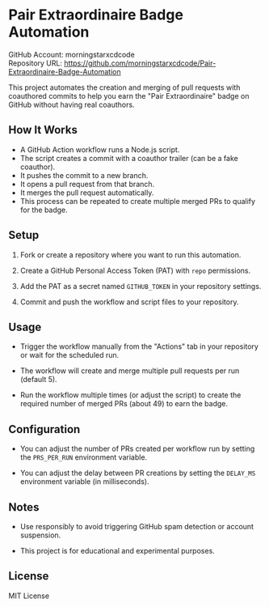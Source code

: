 # Pair Extraordinaire Badge Automation

GitHub Account: morningstarxcdcode  
Repository URL: https://github.com/morningstarxcdcode/Pair-Extraordinaire-Badge-Automation

This project automates the creation and merging of pull requests with coauthored commits to help you earn the "Pair Extraordinaire" badge on GitHub without having real coauthors.

## How It Works

- A GitHub Action workflow runs a Node.js script.
- The script creates a commit with a coauthor trailer (can be a fake coauthor).
- It pushes the commit to a new branch.
- It opens a pull request from that branch.
- It merges the pull request automatically.
- This process can be repeated to create multiple merged PRs to qualify for the badge.

## Setup

1. Fork or create a repository where you want to run this automation.

2. Create a GitHub Personal Access Token (PAT) with `repo` permissions.

3. Add the PAT as a secret named `GITHUB_TOKEN` in your repository settings.

4. Commit and push the workflow and script files to your repository.

## Usage

- Trigger the workflow manually from the "Actions" tab in your repository or wait for the scheduled run.

- The workflow will create and merge multiple pull requests per run (default 5).

- Run the workflow multiple times (or adjust the script) to create the required number of merged PRs (about 49) to earn the badge.

## Configuration

- You can adjust the number of PRs created per workflow run by setting the `PRS_PER_RUN` environment variable.

- You can adjust the delay between PR creations by setting the `DELAY_MS` environment variable (in milliseconds).

## Notes

- Use responsibly to avoid triggering GitHub spam detection or account suspension.

- This project is for educational and experimental purposes.

## License

MIT License
